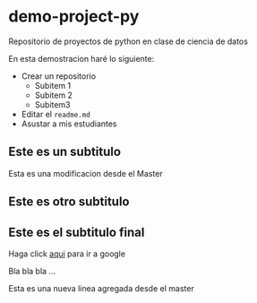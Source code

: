 ﻿# demo-project-py
Repositorio de proyectos de python en clase de ciencia de datos

En esta demostracion haré lo siguiente:

* Crear un repositorio
  - Subitem 1
  - Subitem 2
  - Subitem3
* Editar el `readme.md`
* Asustar a mis estudiantes

## Este es un subtitulo

Esta es una modificacion desde el Master

## Este es otro subtitulo

## Este es el subtitulo final

Haga click [aqui](www.google.com) para ir a google


Bla bla bla ...

Esta es una nueva linea agregada desde el master
